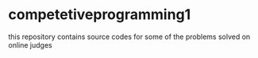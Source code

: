 # competetiveprogramming1
this repository contains source codes for some of the problems solved on online judges
